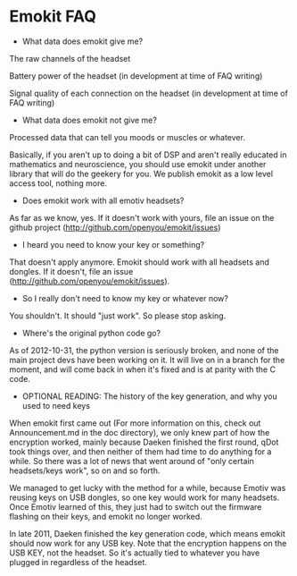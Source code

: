 Emokit FAQ
==========

* What data does emokit give me?

The raw channels of the headset

Battery power of the headset (in development at time of FAQ writing)

Signal quality of each connection on the headset (in development at time of FAQ writing)

* What data does emokit not give me?

Processed data that can tell you moods or muscles or whatever.

Basically, if you aren't up to doing a bit of DSP and aren't really
educated in mathematics and neuroscience, you should use emokit under
another library that will do the geekery for you. We publish emokit as
a low level access tool, nothing more.

* Does emokit work with all emotiv headsets?

As far as we know, yes. If it doesn't work with yours, file an issue
on the github project (http://github.com/openyou/emokit/issues)

* I heard you need to know your key or something?

That doesn't apply anymore. Emokit should work with all headsets and
dongles. If it doesn't, file an issue (http://github.com/openyou/emokit/issues).

* So I really don't need to know my key or whatever now?

You shouldn't. It should "just work". So please stop asking.

* Where's the original python code go?

As of 2012-10-31, the python version is seriously broken, and none of
the main project devs have been working on it. It will live on in a
branch for the moment, and will come back in when it's fixed and is at
parity with the C code.

* OPTIONAL READING: The history of the key generation, and why you used to need keys

When emokit first came out (For more information on this, check out
Announcement.md in the doc directory), we only knew part of how the
encryption worked, mainly because Daeken finished the first round,
qDot took things over, and then neither of them had time to do
anything for a while. So there was a lot of news that went around of
"only certain headsets/keys work", so on and so forth.

We managed to get lucky with the method for a while, because Emotiv
was reusing keys on USB dongles, so one key would work for many
headsets. Once Emotiv learned of this, they just had to switch out the
firmware flashing on their keys, and emokit no longer worked.

In late 2011, Daeken finished the key generation code, which means
emokit should now work for any USB key. Note that the encryption
happens on the USB KEY, not the headset. So it's actually tied to
whatever you have plugged in regardless of the headset.

